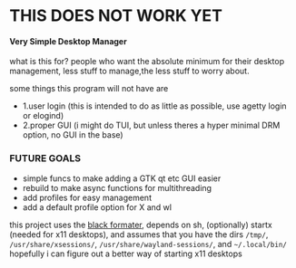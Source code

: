 # THIS DOES NOT WORK YET

#### Very Simple Desktop Manager

what is this for?
people who want the absolute minimum for their desktop management,
less stuff to manage,the less stuff to worry about.

some things this program will not have are
* 1.user login (this is intended to do as little as possible, use agetty login or elogind)
* 2.proper GUI (i might do TUI, but unless theres a hyper minimal DRM option, no GUI in the base)

### FUTURE GOALS
* simple funcs to make adding a GTK qt etc GUI easier
* rebuild to make async functions for multithreading
* add profiles for easy management
* add a default profile option for X and wl

this project uses the [black formater](https://github.com/psf/black),
depends on sh,
(optionally) startx (needed for x11 desktops),
and assumes that you have the dirs ``/tmp/``, ``/usr/share/xsessions/``, 
``/usr/share/wayland-sessions/``, and ``~/.local/bin/``
hopefully i can figure out a better way of starting x11 desktops
